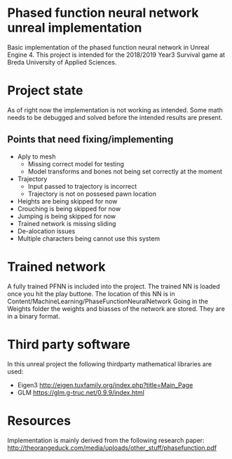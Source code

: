 # Phased function neural network unreal implementation
Basic implementation of the phased function neural network in Unreal Engine 4.
This project is intended for the 2018/2019 Year3 Survival game at Breda University of Applied Sciences.

# Project state
As of right now the implementation is not working as intended. Some math needs to be debugged and solved before the intended results are present. 
## Points that need fixing/implementing
* Aply to mesh
  * Missing correct model for testing
  * Model transforms and bones not being set correctly at the moment
* Trajectory
  * Input passed to trajectory is incorrect
  * Trajectory is not on possesed pawn location
* Heights are being skipped for now
* Crouching is being skipped for now
* Jumping is being skipped for now
* Trained network is missing sliding
* De-alocation issues
* Multiple characters being cannot use this system

# Trained network
A fully trained PFNN is included into the project. The trained NN is loaded once you hit the play buttone. The location of this NN is in Content/MachineLearning/PhaseFunctionNeuralNetwork
Going in the Weights folder the weights and biasses of the network are stored. They are in a binary format. 

# Third party software
In this unreal project the following thirdparty mathematical libraries are used:
* Eigen3  http://eigen.tuxfamily.org/index.php?title=Main_Page
* GLM     https://glm.g-truc.net/0.9.9/index.html

# Resources
Implementation is mainly derived from the following research paper: http://theorangeduck.com/media/uploads/other_stuff/phasefunction.pdf
